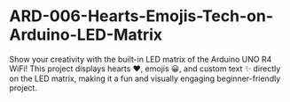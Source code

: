 # ARD-006-Hearts-Emojis-Tech-on-Arduino-LED-Matrix
Show your creativity with the built-in LED matrix of the Arduino UNO R4 WiFi! This project displays hearts ❤️, emojis 😀, and custom text ✨ directly on the LED matrix, making it a fun and visually engaging beginner-friendly project.
